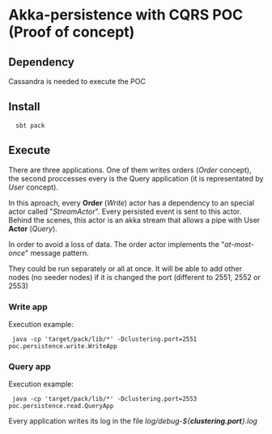 # Akka-persistence with CQRS POC (Proof of concept)

## Dependency 
Cassandra is needed to execute the POC

## Install

```
  sbt pack
```

## Execute

There are three applications. One of them writes orders (_Order_ concept), the second proccesses every is the Query application (it is representated by *User* concept).

In this aproach, every **Order** (_Write_) actor has a dependency to an special actor called "_StreamActor_". Every persisted event is sent to this actor. Behind the scenes, this actor is an akka stream that allows a pipe with User **Actor** (_Query_).

In order to avoid a loss of data. The order actor implements the "_at-most-once_" message pattern.

They could be run separately or all at once. It will be able to add other nodes (no seeder nodes) if it is changed the port (different to 2551, 2552 or 2553) 

### Write app

Execution example:

```
 java -cp 'target/pack/lib/*' -Dclustering.port=2551  poc.persistence.write.WriteApp
```

### Query app

Execution example:

```
 java -cp 'target/pack/lib/*' -Dclustering.port=2553 poc.persistence.read.QueryApp
```

Every application writes its log in the file _log/debug-${**clustering.port**}.log_ 


